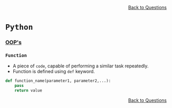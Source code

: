 <p align='right'><a align="right" href="https://github.com/KIRANKUMAR7296/Library/blob/main/Interview.md">Back to Questions</a></p>

# `Python`

### [OOP's](https://github.com/KIRANKUMAR7296/Python/blob/main/oop.md)

### `Function`
- A piece of `code`, capable of performing a similar task repeatedly.
- Function is defined using `def` keyword.

```python
def function_name(parameter1, parameter2,...):
    pass
    return value
```





<p align='right'><a align="right" href="https://github.com/KIRANKUMAR7296/Library/blob/main/Interview.md">Back to Questions</a></p>
